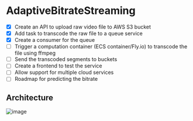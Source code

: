 # AdaptiveBitrateStreaming
- [X] Create an API to upload raw video file to AWS S3 bucket
- [X] Add task to transcode the raw file to a queue service
- [X] Create a consumer for the queue
- [ ] Trigger a computation container (ECS container/Fly.io) to transcode the file using ffmpeg
- [ ] Send the transcoded segments to buckets
- [ ] Create a frontend to test the service
- [ ] Allow support for multiple cloud services
- [ ] Roadmap for predicting the bitrate

## Architecture

![image](https://github.com/user-attachments/assets/3a979972-3f6e-47f5-a04c-59c872dcd492)
